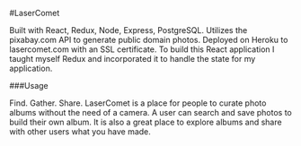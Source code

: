 #LaserComet

Built with React, Redux, Node, Express, PostgreSQL. Utilizes the pixabay.com API to generate public domain photos. Deployed on Heroku to lasercomet.com with an SSL certificate. To build this React application I taught myself Redux and incorporated it to handle the state for my application.

###Usage

Find. Gather. Share. LaserComet is a place for people to curate photo albums without the need of a camera. A user can search and save photos to build their own album. It is also a great place to explore albums and share with other users what you have made.
